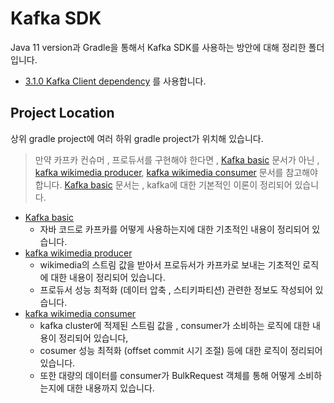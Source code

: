 # Kafka SDK
Java 11 version과 Gradle을 통해서 Kafka SDK를 사용하는 방안에 대해 정리한 폴더입니다.
- [3.1.0 Kafka Client dependency](https://mvnrepository.com/artifact/org.apache.kafka/kafka-clients/3.1.0) 를 사용합니다.

## Project Location
상위 gradle project에 여러 하위 gradle project가 위치해 있습니다.
>만약 카프카 컨슈머 , 프로듀서를 구현해야 한다면 , [Kafka basic](./kafka-basics) 문서가 아닌 , [kafka wikimedia producer](./kafka-producer-wikimedia), [kafka wikimedia consumer](./kafka-consumer-opensearch) 문서를 참고해야 합니다.
>[Kafka basic](./kafka-basics) 문서는 , kafka에 대한 기본적인 이론이 정리되어 있습니다.

- [Kafka basic](./kafka-basics)
  - 자바 코드로 카프카를 어떻게 사용하는지에 대한 기초적인 내용이 정리되어 있습니다.
- [kafka wikimedia producer](./kafka-producer-wikimedia)
  - wikimedia의 스트림 값을 받아서 프로듀서가 카프카로 보내는 기초적인 로직에 대한 내용이 정리되어 있습니다.
  - 프로듀서 성능 최적화 (데이터 압축 , 스티키파티션) 관련한 정보도 작성되어 있습니다.
- [kafka wikimedia consumer](./kafka-consumer-opensearch)
  - kafka cluster에 적제된 스트림 값을 , consumer가 소비하는 로직에 대한 내용이 정리되어 있습니다,
  - cosumer 성능 최적화 (offset commit 시기 조절) 등에 대한 로직이 정리되어 있습니다.
  - 또한 대량의 데이터를 consumer가 BulkRequest 객체를 통해 어떻게 소비하는지에 대한 내용까지 있습니다.